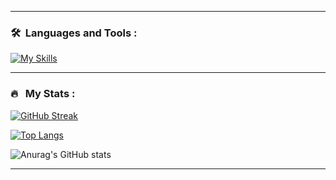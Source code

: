 <!-- <p align="center">
<a href="https://www.linkedin.com/in/andrew-mcmullin"><img src="https://img.shields.io/badge/LinkedIn-blue?style=for-the-badge&logo=linkedin&logoColor=white" alt="LinkedIn Badge"></a>
</p> -->

<!-- <p align="center"><img src="https://komarev.com/ghpvc/?username=mcmullinboy15&style=flat-square&color=blue" alt="">
</p> -->


<!-- ### About Me:

- I'm a Full Stack Developer
- I'm from Salt Lake, Utah.
- How to reach me: &nbsp; [![Linkedin Badge](https://img.shields.io/badge/-mcmullinboy15-blue?style=flat&logo=Linkedin&logoColor=white)](https://www.linkedin.com/in/mcmullinboy15)
 -->
 
---

### 🛠 &nbsp;Languages and Tools :

[![My Skills](https://skillicons.dev/icons?i=python,javascript,nodejs,react,vue,materialui,css,html,django,go,java,cpp,docker,firebase,aws,gcp,azure,mysql,git,flutter,redux,figma)](https://skillicons.dev)
<!-- https://github.com/tandpfun/skill-icons -->

---

### 🔥 &nbsp; My Stats :
[![GitHub Streak](http://github-readme-streak-stats.herokuapp.com?user=mcmullinboy15&theme=dark&background=000000)](https://git.io/streak-stats)

[![Top Langs](https://github-readme-stats.vercel.app/api/top-langs/?username=mcmullinboy15&layout=compact&theme=vision-friendly-dark)](https://github.com/mcmullinboy15/github-readme-stats)

![Anurag's GitHub stats](https://github-readme-stats.vercel.app/api?username=mcmullinboy15&show_icons=true&theme=vision-friendly-dark)



---
